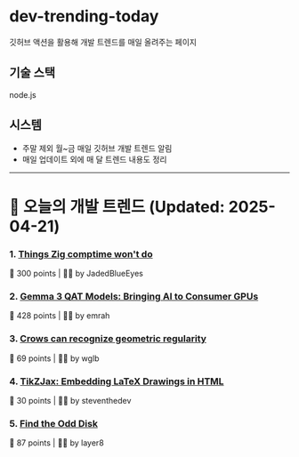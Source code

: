 # dev-trending-today
깃허브 액션을 활용해 개발 트렌드를 매일 올려주는 페이지

## 기술 스택
node.js
## 시스템
- 주말 제외 월~금 매일 깃허브 개발 트렌드 알림
- 매일 업데이트 외에 매 달 트렌드 내용도 정리
---

# 📰 오늘의 개발 트렌드 (Updated: 2025-04-21)

### 1. [Things Zig comptime won't do](https://matklad.github.io/2025/04/19/things-zig-comptime-wont-do.html)
💬 300 points | 🧑‍💻 by JadedBlueEyes

### 2. [Gemma 3 QAT Models: Bringing AI to Consumer GPUs](https://developers.googleblog.com/en/gemma-3-quantized-aware-trained-state-of-the-art-ai-to-consumer-gpus/)
💬 428 points | 🧑‍💻 by emrah

### 3. [Crows can recognize geometric regularity](https://phys.org/news/2025-04-crows-geometric-regularity.html)
💬 69 points | 🧑‍💻 by wglb

### 4. [TikZJax: Embedding LaTeX Drawings in HTML](https://tikzjax.com/)
💬 30 points | 🧑‍💻 by steventhedev

### 5. [Find the Odd Disk](https://colors2.alessandroroussel.com/)
💬 87 points | 🧑‍💻 by layer8

